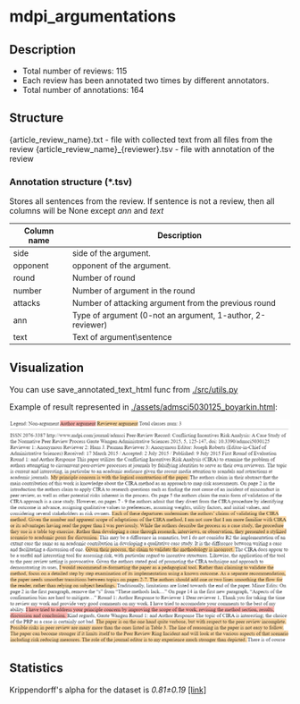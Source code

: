 # mdpi_argumentations

## Description

- Total number of reviews: 115
- Each review has been annotated two times by different annotators.
- Total number of annotations: 164

## Structure

{article_review_name}.txt - file with collected text from all files from the review
{article_review_name}_{reviewer}.tsv - file with annotation of the review

### Annotation structure (*.tsv)

Stores all sentences from the review. If sentence is not a review, then all columns will be None except _ann_ and _text_

| Column name | Description                                                |
|-------------|------------------------------------------------------------|
| side        | side of the argument.                                      |
| opponent    | opponent of the argument.                                  |
| round       | Number of round                                            |
| number      | Number of argument in the round                            |
| attacks     | Number of attacking argument from the previous round       |
| ann         | Type of argument (0-not an argument, 1-author, 2-reviewer) |
| text        | Text of argument\sentence                                  |

## Visualization

You can use save_annotated_text_html func from [./src/utils.py](./src/utils.py)

Example of result represented in [./assets/admsci5030125_boyarkin.html](./assets/admsci5030125_boyarkin.html):


![visualization_example.png](./assets/visualization_example.png)

## Statistics

Krippendorff's alpha for the dataset is _0.81±0.19_ [[link]](https://en.wikipedia.org/wiki/Krippendorff%27s_alpha) 